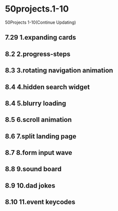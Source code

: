 # 50projects.1-10
50Projects 1-10(Continue Updating)
## 7.29 1.expanding cards
## 8.2  2.progress-steps
## 8.3  3.rotating navigation animation
## 8.4  4.hidden search widget
## 8.4  5.blurry loading
## 8.5  6.scroll animation
## 8.6  7.split landing page
## 8.7  8.form input wave
## 8.8  9.sound board
## 8.9  10.dad jokes
## 8.10 11.event keycodes
